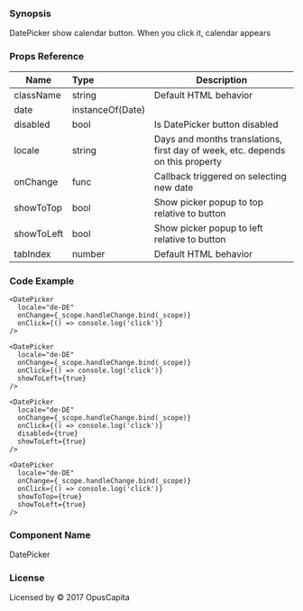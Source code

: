 ### Synopsis

DatePicker show calendar button. When you click it, calendar appears

### Props Reference

| Name                           | Type                    | Description                                                                    |
| ------------------------------ | :---------------------- | -----------------------------------------------------------                    |
| className                      | string                  | Default HTML behavior                                                          |
| date                           | instanceOf(Date)        |                                                                                |
| disabled                       | bool                    | Is DatePicker button disabled                                                  |
| locale                         | string                  | Days and months translations, first day of week, etc. depends on this property |
| onChange                       | func                    | Callback triggered on selecting new date                                       |
| showToTop                      | bool                    | Show picker popup to top relative to button                                    |
| showToLeft                     | bool                    | Show picker popup to left relative to button                                   |
| tabIndex                       | number                  | Default HTML behavior                                                          |

### Code Example

```
<DatePicker 
  locale="de-DE"
  onChange={_scope.handleChange.bind(_scope)}
  onClick={() => console.log('click')}
/>

<DatePicker 
  locale="de-DE"
  onChange={_scope.handleChange.bind(_scope)}
  onClick={() => console.log('click')}
  showToLeft={true}
/>

<DatePicker 
  locale="de-DE"
  onChange={_scope.handleChange.bind(_scope)}
  onClick={() => console.log('click')}
  disabled={true}
  showToLeft={true}
/>

<DatePicker
  locale="de-DE"
  onChange={_scope.handleChange.bind(_scope)}
  onClick={() => console.log('click')}
  showToTop={true}
  showToLeft={true}
/>
```

### Component Name

DatePicker

### License

Licensed by © 2017 OpusCapita

